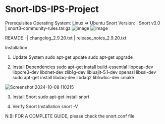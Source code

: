
# Snort-IDS-IPS-Project

Prerequisites
Operating System: Linux => Ubuntu
Snort Version: | Snort v3.0
               | snort3-community-rules.tar.gz
![image](https://github.com/user-attachments/assets/4035c1ac-bfef-468a-ac23-9a6e1de228a5)
![image](https://github.com/user-attachments/assets/4aceff0e-ddd9-432c-80b0-a39d4fbeebf4)




REAMDE : | changelog_2.9.20.txt
         | release_notes_2.9.20.txt

Installation
1. Update System
        sudo apt-get update
        sudo apt-get upgrade

2. Install Dependencies
        sudo apt-get install build-essential libpcap-dev libpcre3-dev libdnet-dev zlib1g-dev libluajit-5.1-dev openssl libssl-dev
        sudo apt-get install libdaq-dev libdaq2 libhwloc-dev cmake


                                       
![Screenshot 2024-10-08 110215](https://github.com/user-attachments/assets/9307dddd-3472-4a0c-b7aa-24d032ecd269)

3. Install Snort
        sudo apt-get install snort

4. Verify Snort Installation
       snort -V



N.B:
    FOR A COMPLETE GUIDE, please check the snort.conf file 

